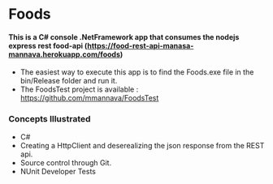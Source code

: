 # Foods

#### This is a C# console .NetFramework app that consumes the nodejs express rest food-api (https://food-rest-api-manasa-mannava.herokuapp.com/foods)


* The easiest way to execute this app is to find the Foods.exe file in the bin/Release folder and run it.
* The FoodsTest project is available : https://github.com/mmannava/FoodsTest

### Concepts Illustrated
* C# 
* Creating a HttpClient and deserealizing the json response from the REST api.
* Source control through Git. 
* NUnit Developer Tests

